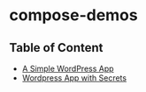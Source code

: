 # compose-demos


## Table of Content

- [A Simple WordPress App](https://github.com/ajeetraina/compose-demos/blob/main/wordpress/README.md)
- [Wordpress App with Secrets](https://github.com/ajeetraina/compose-demos/tree/main/wordpress/secrets/README.md)
